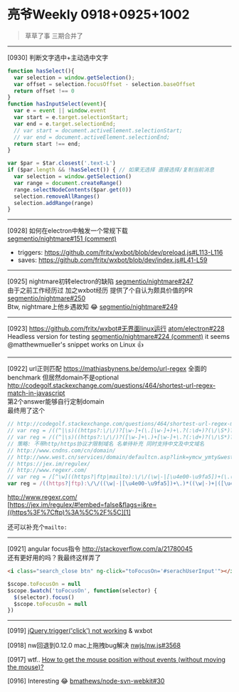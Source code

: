 # 亮爷Weekly 0918+0925+1002

> 草草了事 三期合并了

---

[0930] 判断文字选中+主动选中文字

```js
function hasSelect(){
  var selection = window.getSelection();
  var offset = selection.focusOffset - selection.baseOffset
  return offset !== 0
}
function hasInputSelect(event){
  var e = event || window.event
  var start = e.target.selectionStart;
  var end = e.target.selectionEnd;
  // var start = document.activeElement.selectionStart;
  // var end = document.activeElement.selectionEnd;
  return start !== end;
}
```

```js
var $par = $tar.closest('.text-L')
if ($par.length && !hasSelect()) { // 如果无选择 直接选择/复制当前消息
  var selection = window.getSelection()
  var range = document.createRange()
  range.selectNodeContents($par.get(0))
  selection.removeAllRanges()
  selection.addRange(range)
}
```

---

[0928] 如何在electron中触发一个常规下载  
[segmentio/nightmare#151 (comment)](https://github.com/segmentio/nightmare/issues/151#issuecomment-143765094)

- triggers: https://github.com/fritx/wxbot/blob/dev/preload.js#L113-L116
- saves: https://github.com/fritx/wxbot/blob/dev/index.js#L41-L59

---

[0925] nightmare初转electron的缺陷 [segmentio/nightmare#247](https://github.com/segmentio/nightmare/issues/247)  
由于之前工作经历过 加之wxbot经历 提供了个自认为颇具价值的PR [segmentio/nightmare#250](https://github.com/segmentio/nightmare/pull/250)  
Btw, nightmare上他乡遇故知 :joy: [segmentio/nightmare#249](https://github.com/segmentio/nightmare/issues/249)

---

[0923] https://github.com/fritx/wxbot#无界面linux运行
[atom/electron#228](https://github.com/atom/electron/issues/228) Headless version for testing
[segmentio/nightmare#224 (comment)](https://github.com/segmentio/nightmare/issues/224#issuecomment-141575361) it seems @matthewmueller's snippet works on Linux :+1:

---

[0922] url正则匹配
https://mathiasbynens.be/demo/url-regex 全面的benchmark 但居然domain不是optional  
http://codegolf.stackexchange.com/questions/464/shortest-url-regex-match-in-javascript  
第2个answer能够自行定制domain  
最终用了这个

```js
// http://codegolf.stackexchange.com/questions/464/shortest-url-regex-match-in-javascript
// var reg = /((^|\s)((https?:\/\/)?[\w-]+(\.[\w-]+)+\.?(:\d+)?(\/\S*)?))/gi
// var reg = /((^|\s)((https?:\/\/)?([\w-]+\.)+[\w-]+\.?(:\d+)?(\/\S*)?))/gi
// 策略: 不带http/https协议才限制域名 名单待补充 同时支持中文及中文域名
// http://www.cndns.com/cn/domain/
// http://www.west.cn/services/domain/defaultcn.asp?link=ymcw_ymty&westkey=%D6%D0%CE%C4%D3%F2%C3%FB
// https://jex.im/regulex/
// http://www.regexr.com/
// var reg = /[^\w]((https?|ftp|mailto):\/\/(\w|-|[\u4e00-\u9fa5])+(\.(\w|-|[\u4e00-\u9fa5])+)+(:\d+)?([\/\\\?#][^\s<]*)?)|[^\w](((https?|ftp|mailto):\/\/)?((\w|-|[\u4e00-\u9fa5])+\.)+(asia|cn|hk|tw|us|uk|ca|jp|com|net|org|cc|co|so|info|me|name|website|site|space|host|top|biz|mobi|tv|tm|tel|tech|ren|la|pw|wang|中国|公司|集团|网络|我爱你)(\.(\w|-|[\u4e00-\u9fa5])+)*(:\d+)?([\/\\\?#][^\s<]*)?)/gi
var reg = /((https?|ftp):\/\/((\w|-|[\u4e00-\u9fa5])+\.)*((\w|-)+|([\u4e00-\u9fa5]|-)+)|((https?|ftp):\/\/)?\d{1,3}\.\d{1,3}\.\d{1,3}\.\d{1,3}|((https?|ftp):\/\/)?((\w|-|[\u4e00-\u9fa5])+\.)+(asia|cn|hk|tw|us|uk|ca|jp|com|net|org|cc|co|so|info|me|name|website|site|space|host|top|biz|mobi|tv|tm|tel|tech|ren|la|pw|wang|中国|公司|集团|网络|我爱你)(\.((\w|-)+|([\u4e00-\u9fa5]|-)+))*)(:\d+)?([\/\\\?#][^\s<]*)?/gi
```

http://www.regexr.com/  
[https://jex.im/regulex/#!embed=false&flags=i&re=((https%3F%7Cftp)%3A%5C%2F%5C][1]

还可以补充个`mailto:`

---

[0921] angular focus指令 http://stackoverflow.com/a/21780045  
还有更好用的吗？我最终这样弄了

```html
<i class="search_close btn" ng-click="toFocusOn='#serachUserInput'"></i>
```

```js
$scope.toFocusOn = null
$scope.$watch('toFocusOn', function(selector) {
  $(selector).focus()
  $scope.toFocusOn = null
})
```

---

[0919] [jQuery.trigger('click') not working](http://stackoverflow.com/questions/20928915/jquery-triggerclick-not-working) & wxbot

[0918] nw回退到0.12.0 mac上拖拽bug解决 [nwjs/nw.js#3568](https://github.com/nwjs/nw.js/issues/3568)

[0917] wtf.. [How to get the mouse position without events (without moving the mouse)?](http://stackoverflow.com/questions/2601097/how-to-get-the-mouse-position-without-events-without-moving-the-mouse)

[0916] Interesting :joy: [bmathews/node-svn-webkit#30](https://github.com/bmathews/node-svn-webkit/pull/30)


[1]: https://jex.im/regulex/#!embed=false&flags=i&re=((https%3F%7Cftp)%3A%5C%2F%5C%2F(%5Cw%7C-%7C%5B%5Cu4e00-%5Cu9fa5%5D%5C.)*((%5Cw%7C-)%7C(%5B%5Cu4e00-%5Cu9fa5%5D%7C-))%2B%7C((https%3F%7Cftp)%3A%5C%2F%5C%2F)%3F%5Cd%7B1%2C3%7D%5C.%5Cd%7B1%2C3%7D%5C.%5Cd%7B1%2C3%7D%5C.%5Cd%7B1%2C3%7D%7C((https%3F%7Cftp)%3A%5C%2F%5C%2F)%3F((%5Cw%7C-%7C%5B%5Cu4e00-%5Cu9fa5%5D)%2B%5C.)%2B(asia%7Ccn%7Chk%7Ctw%7Cus%7Cuk%7Cca%7Cjp%7Ccom%7Cnet%7Corg%7Ccc%7Cco%7Cso%7Cinfo%7Cme%7Cname%7Cwebsite%7Csite%7Cspace%7Chost%7Ctop%7Cbiz%7Cmobi%7Ctv%7Ctm%7Ctel%7Ctech%7Cren%7Cla%7Cpw%7Cwang%7C%E4%B8%AD%E5%9B%BD%7C%E5%85%AC%E5%8F%B8%7C%E9%9B%86%E5%9B%A2%7C%E7%BD%91%E7%BB%9C%7C%E6%88%91%E7%88%B1%E4%BD%A0)(%5C.((%5Cw%7C-)%7C(%5B%5Cu4e00-%5Cu9fa5%5D%7C-))%2B)*)(%3A%5Cd%2B)%3F(%5B%5C%2F%5C%5C%5C%3F%23%5D%5B%5E%5Cs%3C%5D*)%3F
